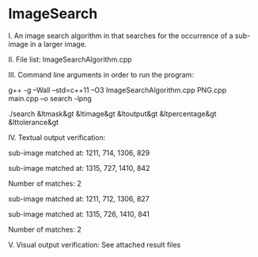 # ImageSearch
I. An image search algorithm in that searches for the occurrence of a sub-image in a larger image. 

II. File list: ImageSearchAlgorithm.cpp

III. Command line arguments in order to run the program:

g++ -g –Wall –std=c++11 –O3 ImageSearchAlgorithm.cpp PNG.cpp main.cpp –o search -lpng

./search &ltmask&gt &ltimage&gt &ltoutput&gt &ltpercentage&gt &lttolerance&gt

IV. Textual output verification:

sub-image matched at: 1211, 714, 1306, 829

sub-image matched at: 1315, 727, 1410, 842

Number of matches: 2	


sub-image matched at: 1211, 712, 1306, 827

sub-image matched at: 1315, 726, 1410, 841

Number of matches: 2

V. Visual output verification: See attached result files
